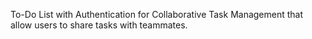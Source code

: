 To-Do List with Authentication for Collaborative Task Management that allow users to share tasks with teammates.
